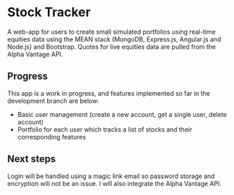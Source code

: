 # Stock Tracker
A web-app for users to create small simulated portfolios using real-time equities data using the MEAN stack (MongoDB, Express.js, Angular.js and Node.js) and Bootstrap. Quotes for live equities data are pulled from the Alpha Vantage API.

## Progress
This app is a work in progress, and features implemented so far in the development branch are below:
- Basic user management (create a new account, get a single user, delete account)
- Portfolio for each user which tracks a list of stocks and their corresponding features

## Next steps
Login will be handled using a magic link email so password storage and encryption will not be an issue. I will also integrate the Alpha Vantage API.
